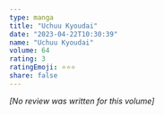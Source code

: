 ```yaml
---
type: manga
title: "Uchuu Kyoudai"
date: "2023-04-22T10:30:39"
name: "Uchuu Kyoudai"
volume: 64
rating: 3
ratingEmoji: ⭐️⭐️⭐️
share: false
---
```


*[No review was written for this volume]*

